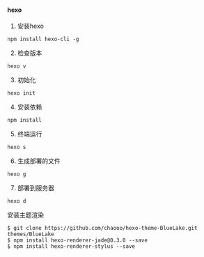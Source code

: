#### hexo
1. 安装hexo
```
npm install hexo-cli -g
```

2. 检查版本
```
hexo v 
```

3. 初始化
```
hexo init
```

4. 安装依赖
```
npm install
```

5. 终端运行
```
hexo s
```

6. 生成部署的文件
```
hexo g
```

7. 部署到服务器
```
hexo d
```

安装主题渲染
```
$ git clone https://github.com/chaooo/hexo-theme-BlueLake.git themes/BlueLake
$ npm install hexo-renderer-jade@0.3.0 --save
$ npm install hexo-renderer-stylus --save
```
